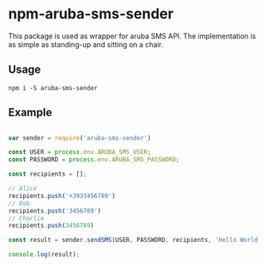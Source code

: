 # npm-aruba-sms-sender

This package is used as wrapper for aruba SMS API.
The implementation is as simple as standing-up and sitting on a chair.

## Usage

``npm i -S aruba-sms-sender``

## Example

```javascript

var sender = require('aruba-sms-sender')

const USER = process.env.ARUBA_SMS_USER;
const PASSWORD = process.env.ARUBA_SMS_PASSWORD;

const recipients = [];

// Alice
recipients.push('+3933456789')
// Bob
recipients.push('3456789')
// Charlie
recipients.push(3456789)

const result = sender.sendSMS(USER, PASSWORD, recipients, 'Hello World', 'CUSTOM SENDER NAME');

console.log(result);

```
